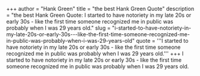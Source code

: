 +++
author = "Hank Green"
title = "the best Hank Green Quote"
description = "the best Hank Green Quote: I started to have notoriety in my late 20s or early 30s - like the first time someone recognized me in public was probably when I was 29 years old."
slug = "i-started-to-have-notoriety-in-my-late-20s-or-early-30s---like-the-first-time-someone-recognized-me-in-public-was-probably-when-i-was-29-years-old"
quote = '''I started to have notoriety in my late 20s or early 30s - like the first time someone recognized me in public was probably when I was 29 years old.'''
+++
I started to have notoriety in my late 20s or early 30s - like the first time someone recognized me in public was probably when I was 29 years old.
